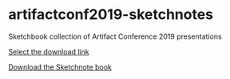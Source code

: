 # artifactconf2019-sketchnotes
Sketchbook collection of Artifact Conference 2019 presentations

[Select the download link](https://raw.githubusercontent.com/artifactconf/artifactconf2019-sketchnotes/master/readme.png)

[Download the Sketchnote book](https://github.com/artifactconf/artifactconf2019-sketchnotes/blob/master/books/artifactconf2019sketchnotes.epub)
